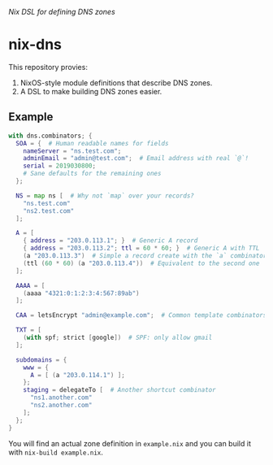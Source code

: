 _Nix DSL for defining DNS zones_

nix-dns
========

This repository provies:

1. NixOS-style module definitions that describe DNS zones.
2. A DSL to make building DNS zones easier.


Example
--------

```nix
with dns.combinators; {
  SOA = {  # Human readable names for fields
    nameServer = "ns.test.com";
    adminEmail = "admin@test.com";  # Email address with real `@`!
    serial = 2019030800;
    # Sane defaults for the remaining ones
  };

  NS = map ns [  # Why not `map` over your records?
    "ns.test.com"
    "ns2.test.com"
  ];

  A = [
    { address = "203.0.113.1"; }  # Generic A record
    { address = "203.0.113.2"; ttl = 60 * 60; }  # Generic A with TTL
    (a "203.0.113.3")  # Simple a record create with the `a` combinator
    (ttl (60 * 60) (a "203.0.113.4"))  # Equivalent to the second one
  ];

  AAAA = [
    (aaaa "4321:0:1:2:3:4:567:89ab")
  ];

  CAA = letsEncrypt "admin@example.com";  # Common template combinators included

  TXT = [
    (with spf; strict [google])  # SPF: only allow gmail
  ];

  subdomains = {
    www = {
      A = [ (a "203.0.114.1") ];
    };
    staging = delegateTo [  # Another shortcut combinator
      "ns1.another.com"
      "ns2.another.com"
    ];
  };
}
```

You will find an actual zone definition in `example.nix` and you can build it
with `nix-build example.nix`.
